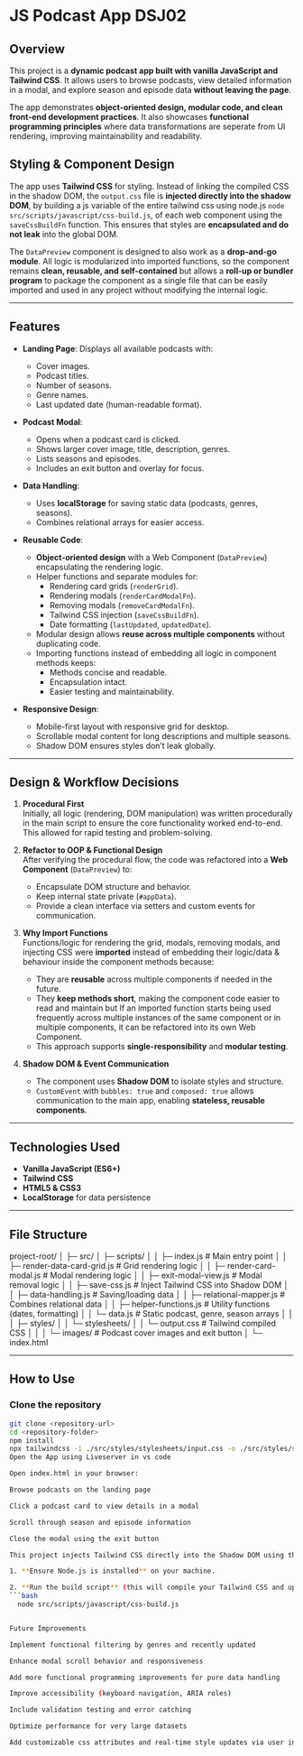 # JS Podcast App DSJ02

## Overview

This project is a **dynamic podcast app built with vanilla JavaScript and Tailwind CSS**. It allows users to browse podcasts, view detailed information in a modal, and explore season and episode data **without leaving the page**.  

The app demonstrates **object-oriented design, modular code, and clean front-end development practices**. It also showcases **functional programming principles** where data transformations are seperate from UI rendering, improving maintainability and readability.

## Styling & Component Design

The app uses **Tailwind CSS** for styling. Instead of linking the compiled CSS in the shadow DOM, the `output.css` file is **injected directly into the shadow DOM**, by building a js variable of the entire tailwind css using node.js ```node src/scripts/javascript/css-build.js```, of each web component using the `saveCssBuildFn` function. This ensures that styles are **encapsulated and do not leak** into the global DOM.

The `DataPreview` component is designed to also work as a **drop-and-go module**. All logic is modularized into imported functions, so the component remains **clean, reusable, and self-contained** but allows a **roll-up or bundler program** to package the component as a single file that can be easily imported and used in any project without modifying the internal logic.

---

## Features

- **Landing Page**: Displays all available podcasts with:
  - Cover images.
  - Podcast titles.
  - Number of seasons.
  - Genre names.
  - Last updated date (human-readable format).

- **Podcast Modal**:
  - Opens when a podcast card is clicked.
  - Shows larger cover image, title, description, genres.
  - Lists seasons and episodes.
  - Includes an exit button and overlay for focus.

- **Data Handling**:
  - Uses **localStorage** for saving static data (podcasts, genres, seasons).
  - Combines relational arrays for easier access.

- **Reusable Code**:
  - **Object-oriented design** with a Web Component (`DataPreview`) encapsulating the rendering logic.
  - Helper functions and separate modules for:
    - Rendering card grids (`renderGrid`).
    - Rendering modals (`renderCardModalFn`).
    - Removing modals (`removeCardModalFn`).
    - Tailwind CSS injection (`saveCssBuildFn`).
    - Date formatting (`lastUpdated`, `updatedDate`).
  - Modular design allows **reuse across multiple components** without duplicating code.
  - Importing functions instead of embedding all logic in component methods keeps:
    - Methods concise and readable.
    - Encapsulation intact.
    - Easier testing and maintainability.

- **Responsive Design**:
  - Mobile-first layout with responsive grid for desktop.
  - Scrollable modal content for long descriptions and multiple seasons.
  - Shadow DOM ensures styles don’t leak globally.

---

## Design & Workflow Decisions

1. **Procedural First**  
   Initially, all logic (rendering, DOM manipulation) was written procedurally in the main script to ensure the core functionality worked end-to-end. This allowed for rapid testing and problem-solving.

2. **Refactor to OOP & Functional Design**  
   After verifying the procedural flow, the code was refactored into a **Web Component** (`DataPreview`) to:
   - Encapsulate DOM structure and behavior.
   - Keep internal state private (`#appData`).
   - Provide a clean interface via setters and custom events for communication.

3. **Why Import Functions**  
   Functions/logic for rendering the grid, modals, removing modals, and injecting CSS were **imported** instead of embedding their logic/data & behaviour inside the component methods because:
   - They are **reusable** across multiple components if needed in the future.
   - They **keep methods short**, making the component code easier to read and maintain but If an imported function starts being used frequently across multiple instances of the same component or in multiple components, it can be refactored into its own Web Component.
   - This approach supports **single-responsibility** and **modular testing**.

4. **Shadow DOM & Event Communication**  
   - The component uses **Shadow DOM** to isolate styles and structure.
   - `CustomEvent` with `bubbles: true` and `composed: true` allows communication to the main app, enabling **stateless, reusable components**.

---

## Technologies Used

- **Vanilla JavaScript (ES6+)**
- **Tailwind CSS**
- **HTML5 & CSS3**
- **LocalStorage** for data persistence

---

## File Structure

project-root/
│
├─ src/
│ ├─ scripts/
│ │ ├─ index.js # Main entry point
│ │ ├─ render-data-card-grid.js # Grid rendering logic
│ │ ├─ render-card-modal.js # Modal rendering logic
│ │ ├─ exit-modal-view.js # Modal removal logic
│ │ ├─ save-css.js # Inject Tailwind CSS into Shadow DOM
│ │ ├─ data-handling.js # Saving/loading data
│ │ ├─ relational-mapper.js # Combines relational data
│ │ ├─ helper-functions.js # Utility functions (dates, formatting)
│ │ └─ data.js # Static podcast, genre, season arrays
│ │
│ ├─ styles/
│ │ └─ stylesheets/
│ │ └─ output.css # Tailwind compiled CSS
│ │
│ └─ images/ # Podcast cover images and exit button
│
└─ index.html


---

## How to Use

### Clone the repository
```bash
git clone <repository-url>
cd <repository-folder>
npm install
npx tailwindcss -i ./src/styles/stylesheets/input.css -o ./src/styles/stylesheets/output.css
Open the App using Liveserver in vs code

Open index.html in your browser:

Browse podcasts on the landing page

Click a podcast card to view details in a modal

Scroll through season and episode information

Close the modal using the exit button

This project injects Tailwind CSS directly into the Shadow DOM using the `tailwindCssBuild` variable. To update it after making changes to your Tailwind configuration or utility classes:

1. **Ensure Node.js is installed** on your machine.

2. **Run the build script** (this will compile your Tailwind CSS and update the `tailwindCssBuild` variable):
```bash
  node src/scripts/javascript/css-build.js


Future Improvements

Implement functional filtering by genres and recently updated

Enhance modal scroll behavior and responsiveness

Add more functional programming improvements for pure data handling

Improve accessibility (keyboard navigation, ARIA roles)

Include validation testing and error catching

Optimize performance for very large datasets

Add customizable css attributes and real-time style updates via user inputs